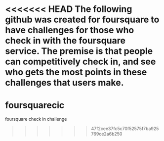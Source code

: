 <<<<<<< HEAD
The following github was created for foursquare to have challenges for those who check in with the foursquare service. The premise is that people can competitively check in, and see who gets the most points in these challenges that users make.
=======
foursquarecic
=============

foursquare check in challenge
>>>>>>> 47f2cee37fc5c70f52575f7ba925769ce2a6b250
